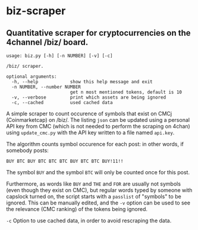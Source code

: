 # biz-scraper

Quantitative scraper for cryptocurrencies on the 4channel /biz/ board.
-
```
usage: biz.py [-h] [-n NUMBER] [-v] [-c]

/biz/ scraper.

optional arguments:
  -h, --help            show this help message and exit
  -n NUMBER, --number NUMBER
                        get n most mentioned tokens, default is 10
  -v, --verbose         print which assets are being ignored
  -c, --cached          used cached data
```
A simple scraper to count occurence of symbols that exist on CMCj (Coinmarketcap) on /biz/. The listing `json` can be updated using a personal API key from CMC (which is not needed to perform the scraping on 4chan) using `update_cmc.py` with the API key written to a file named `api.key`.

The algorithm counts symbol occurence for each post: in other words, if somebody posts:

```
BUY BTC BUY BTC BTC BTC BUY BTC BTC BUY!11!!
```

The symbol `BUY` and the symbol `BTC` will only be counted once for this post.

Furthermore, as words like `BUY` and `THE` and `FOR` are usually not symbols (even though they exist on CMC), but regular words typed by someone with capslock turned on, the script starts with a `passlist` of "symbols" to be ignored. This can be manually edited, and the `-v` option can be used to see the relevance (CMC ranking) of the tokens being ignored.

`-c` Option to use cached data, in order to avoid rescraping the data.
